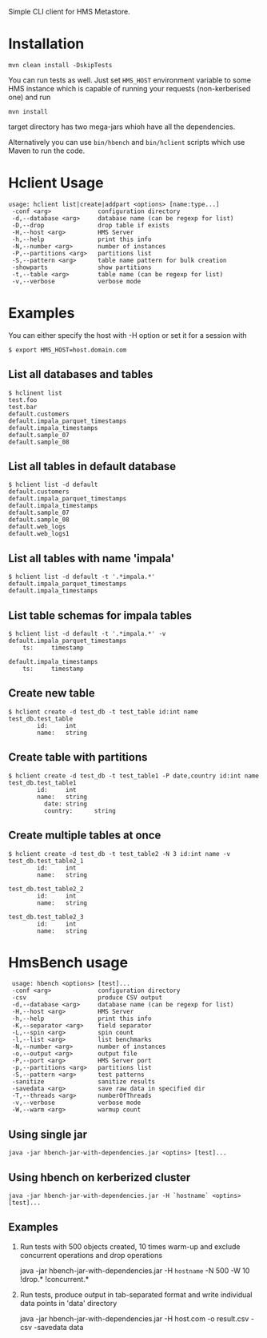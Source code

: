 Simple CLI client for HMS Metastore.

# Installation

    mvn clean install -DskipTests

You can run tests as well. Just set `HMS_HOST` environment variable to some HMS instance which is
capable of running your requests (non-kerberised one) and run

    mvn install
    
target directory has two mega-jars whioh have all the dependencies.

Alternatively you can use `bin/hbench` and `bin/hclient` scripts which use Maven to run the code.


# Hclient Usage

    usage: hclient list|create|addpart <options> [name:type...]
     -conf <arg>             configuration directory
     -d,--database <arg>     database name (can be regexp for list)
     -D,--drop               drop table if exists
     -H,--host <arg>         HMS Server
     -h,--help               print this info
     -N,--number <arg>       number of instances
     -P,--partitions <arg>   partitions list
     -S,--pattern <arg>      table name pattern for bulk creation
     -showparts              show partitions
     -t,--table <arg>        table name (can be regexp for list)
     -v,--verbose            verbose mode



# Examples

You can either specify the host with -H option or set it for a session with

    $ export HMS_HOST=host.domain.com
    
## List all databases and tables

    $ hclinent list
    test.foo
    test.bar
    default.customers
    default.impala_parquet_timestamps
    default.impala_timestamps
    default.sample_07
    default.sample_08
    
## List all tables in default database

    $ hclient list -d default
    default.customers
    default.impala_parquet_timestamps
    default.impala_timestamps
    default.sample_07
    default.sample_08
    default.web_logs
    default.web_logs1
    
## List all tables with name 'impala'

    $ hclient list -d default -t '.*impala.*'
    default.impala_parquet_timestamps
    default.impala_timestamps

## List table schemas for impala tables

    $ hclient list -d default -t '.*impala.*' -v
    default.impala_parquet_timestamps
        ts:     timestamp

    default.impala_timestamps
        ts:     timestamp

## Create new table

    $ hclient create -d test_db -t test_table id:int name
    test_db.test_table
            id:     int
            name:   string

## Create table with partitions

    $ hclient create -d test_db -t test_table1 -P date,country id:int name 
    test_db.test_table1
            id:     int
            name:   string
              date: string
              country:      string

## Create multiple tables at once
    $ hclient create -d test_db -t test_table2 -N 3 id:int name -v
    test_db.test_table2_1
            id:     int
            name:   string
    
    test_db.test_table2_2
            id:     int
            name:   string
    
    test_db.test_table2_3
            id:     int
            name:   string

# HmsBench usage

     usage: hbench <options> [test]...
     -conf <arg>             configuration directory
     -csv                    produce CSV output
     -d,--database <arg>     database name (can be regexp for list)
     -H,--host <arg>         HMS Server
     -h,--help               print this info
     -K,--separator <arg>    field separator
     -L,--spin <arg>         spin count
     -l,--list <arg>         list benchmarks
     -N,--number <arg>       number of instances
     -o,--output <arg>       output file
     -P,--port <arg>         HMS Server port
     -p,--partitions <arg>   partitions list
     -S,--pattern <arg>      test patterns
     -sanitize               sanitize results
     -savedata <arg>         save raw data in specified dir
     -T,--threads <arg>      numberOfThreads
     -v,--verbose            verbose mode
     -W,--warm <arg>         warmup count

## Using single jar

    java -jar hbench-jar-with-dependencies.jar <optins> [test]...

## Using hbench on kerberized cluster

    java -jar hbench-jar-with-dependencies.jar -H `hostname` <optins> [test]...
    
## Examples

1. Run tests with 500 objects created, 10 times warm-up and exclude concurrent operations and drop operations

    java -jar hbench-jar-with-dependencies.jar -H `hostname` -N 500 -W 10 !drop.* !concurrent.*
    
2. Run tests, produce output in tab-separated format and write individual data points in 'data' directory

    
    java -jar hbench-jar-with-dependencies.jar -H host.com -o result.csv -csv -savedata data